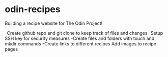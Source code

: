 # odin-recipes

Building a recipe website for The Odin Project!

-Create github repo and git clone to keep track of files and changes
-Setup SSH key for security measures
-Create files and folders with touch and mkdir commands
-Create links to different recipes
Add images to recipe pages
